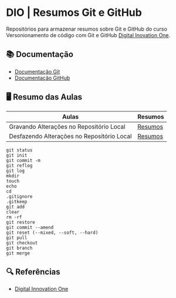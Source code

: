
# DIO | Resumos Git e GitHub

Repositórios para armazenar resumos sobre Git e GitHub do curso Versonionamento de código com Git e GitHub [Digital Inovation One](https://www.dio.me/).

## 📚 Documentação
- [Documentação Git](https://git-scm.com/doc)
- [Documentação GitHub](https://docs.github.com/)

## 🖥 Resumo das Aulas

| Aulas | Resumos |
|-------|---------|
|Gravando Alterações no Repositório Local | [Resumos]()|
|Desfazendo Alterações no Repositório Local| [Resumos]()|

```
git status
git init
git commit -m
git reflog
git log
mkdir
touch
echo
cd
.gitignore
.gitkeep
git add
clear
rm -rf
git restore
git commit --amend
git reset (--mixed, --soft, --hard)
git pull
git checkout
git branch
git merge
```

## 🔍 Referências
- [Digital Innovation One](https://www.dio.me/)

